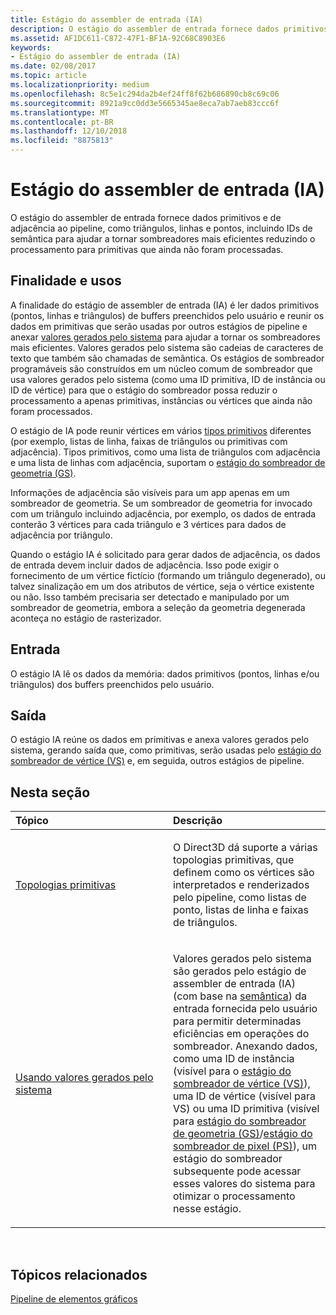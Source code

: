 ```yaml
---
title: Estágio do assembler de entrada (IA)
description: O estágio do assembler de entrada fornece dados primitivos e de adjacência ao pipeline, como triângulos, linhas e pontos, incluindo IDs de semântica para ajudar a tornar sombreadores mais eficientes reduzindo o processamento para primitivas que ainda não foram processadas.
ms.assetid: AF1DC611-C872-47F1-BF1A-92C68C8903E6
keywords:
- Estágio do assembler de entrada (IA)
ms.date: 02/08/2017
ms.topic: article
ms.localizationpriority: medium
ms.openlocfilehash: 8c5e1c294da2b4ef24ff8f62b686890cb8c69c06
ms.sourcegitcommit: 8921a9cc0dd3e5665345ae8eca7ab7aeb83ccc6f
ms.translationtype: MT
ms.contentlocale: pt-BR
ms.lasthandoff: 12/10/2018
ms.locfileid: "8875813"
---
```

# <a name="input-assembler-ia-stage"></a>Estágio do assembler de entrada (IA)


O estágio do assembler de entrada fornece dados primitivos e de adjacência ao pipeline, como triângulos, linhas e pontos, incluindo IDs de semântica para ajudar a tornar sombreadores mais eficientes reduzindo o processamento para primitivas que ainda não foram processadas.

## <a name="span-idpurpose-and-usesspanspan-idpurpose-and-usesspanspan-idpurpose-and-usesspanpurpose-and-uses"></a><span id="Purpose-and-uses"></span><span id="purpose-and-uses"></span><span id="PURPOSE-AND-USES"></span>Finalidade e usos


A finalidade do estágio de assembler de entrada (IA) é ler dados primitivos (pontos, linhas e triângulos) de buffers preenchidos pelo usuário e reunir os dados em primitivas que serão usadas por outros estágios de pipeline e anexar [valores gerados pelo sistema](https://msdn.microsoft.com/library/windows/desktop/bb509647) para ajudar a tornar os sombreadores mais eficientes. Valores gerados pelo sistema são cadeias de caracteres de texto que também são chamadas de semântica. Os estágios de sombreador programáveis são construídos em um núcleo comum de sombreador que usa valores gerados pelo sistema (como uma ID primitiva, ID de instância ou ID de vértice) para que o estágio do sombreador possa reduzir o processamento a apenas primitivas, instâncias ou vértices que ainda não foram processados.

O estágio de IA pode reunir vértices em vários [tipos primitivos](primitive-topologies.md) diferentes (por exemplo, listas de linha, faixas de triângulos ou primitivas com adjacência). Tipos primitivos, como uma lista de triângulos com adjacência e uma lista de linhas com adjacência, suportam o [estágio do sombreador de geometria (GS)](geometry-shader-stage--gs-.md).

Informações de adjacência são visíveis para um app apenas em um sombreador de geometria. Se um sombreador de geometria for invocado com um triângulo incluindo adjacência, por exemplo, os dados de entrada conterão 3 vértices para cada triângulo e 3 vértices para dados de adjacência por triângulo.

Quando o estágio IA é solicitado para gerar dados de adjacência, os dados de entrada devem incluir dados de adjacência. Isso pode exigir o fornecimento de um vértice fictício (formando um triângulo degenerado), ou talvez sinalização em um dos atributos de vértice, seja o vértice existente ou não. Isso também precisaria ser detectado e manipulado por um sombreador de geometria, embora a seleção da geometria degenerada aconteça no estágio de rasterizador.

## <a name="span-idinputspanspan-idinputspanspan-idinputspaninput"></a><span id="Input"></span><span id="input"></span><span id="INPUT"></span>Entrada


O estágio IA lê os dados da memória: dados primitivos (pontos, linhas e/ou triângulos) dos buffers preenchidos pelo usuário.

## <a name="span-idoutputspanspan-idoutputspanspan-idoutputspanoutput"></a><span id="Output"></span><span id="output"></span><span id="OUTPUT"></span>Saída


O estágio IA reúne os dados em primitivas e anexa valores gerados pelo sistema, gerando saída que, como primitivas, serão usadas pelo [estágio do sombreador de vértice (VS)](vertex-shader-stage--vs-.md) e, em seguida, outros estágios de pipeline.

## <a name="span-idin-this-sectionspanin-this-section"></a><span id="in-this-section"></span>Nesta seção


<table>
<colgroup>
<col width="50%" />
<col width="50%" />
</colgroup>
<thead>
<tr class="header">
<th align="left">Tópico</th>
<th align="left">Descrição</th>
</tr>
</thead>
<tbody>
<tr class="odd">
<td align="left"><p><a href="primitive-topologies.md">Topologias primitivas</a></p></td>
<td align="left"><p>O Direct3D dá suporte a várias topologias primitivas, que definem como os vértices são interpretados e renderizados pelo pipeline, como listas de ponto, listas de linha e faixas de triângulos.</p></td>
</tr>
<tr class="even">
<td align="left"><p><a href="using-system-generated-values.md">Usando valores gerados pelo sistema</a></p></td>
<td align="left"><p>Valores gerados pelo sistema são gerados pelo estágio de assembler de entrada (IA) (com base na <a href="https://msdn.microsoft.com/library/windows/desktop/bb509647">semântica</a>) da entrada fornecida pelo usuário para permitir determinadas eficiências em operações do sombreador. Anexando dados, como uma ID de instância (visível para o <a href="vertex-shader-stage--vs-.md">estágio do sombreador de vértice (VS)</a>), uma ID de vértice (visível para VS) ou uma ID primitiva (visível para <a href="geometry-shader-stage--gs-.md">estágio do sombreador de geometria (GS)</a>/<a href="pixel-shader-stage--ps-.md">estágio do sombreador de pixel (PS)</a>), um estágio do sombreador subsequente pode acessar esses valores do sistema para otimizar o processamento nesse estágio.</p></td>
</tr>
</tbody>
</table>

 

## <a name="span-idrelated-topicsspanrelated-topics"></a><span id="related-topics"></span>Tópicos relacionados


[Pipeline de elementos gráficos](graphics-pipeline.md)

 

 





